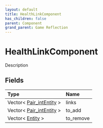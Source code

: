 ```yaml
---
layout: default
title: HealthLinkComponent
has_children: false
parent: Component
grand_parent: Game Reflection
---
```

# HealthLinkComponent
Description 

## Fields

| Type | Name |
|:----------|:--------------|
| Vector< [Pair_intEntity](/riftbreaker-wiki/docs/game-reflection/classes/pair_int_entity/) > | links |
| Vector< [Pair_intEntity](/riftbreaker-wiki/docs/game-reflection/classes/pair_int_entity/) > | to_add |
| Vector< [Entity](/riftbreaker-wiki/docs/game-reflection/classes/entity/) > | to_remove |

